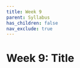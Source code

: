 ```yaml
---
title: Week 9
parent: Syllabus
has_children: false
nav_exclude: true
---
```


# Week 9: Title

<!-- ########################################################################### -->

<!-- ## Class - Monday, Oct. 25

<details closed markdown="block">
  <summary>Details</summary>

</details> -->

<!-- ########################################################################### -->

<!-- ########################################################################### -->

<!-- ## Class - Thursday, Oct. 28

<details closed markdown="block">
  <summary>Details</summary>

</details> -->

<!-- ########################################################################### -->

<!-- ########################################################################### -->

<!-- ## Recitation - Friday, Oct. 29

<details closed markdown="block">
  <summary>Details</summary>

</details> -->

<!-- ########################################################################### -->
